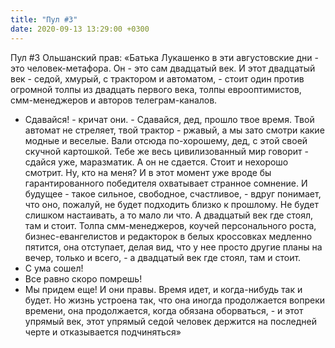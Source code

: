 ```yaml
---
title: "Пул #3"
date: 2020-09-13 13:29:00 +0300
---
```


Пул #3
Ольшанский прав:
«Батька Лукашенко в эти августовские дни - это человек-метафора.
Он - это сам двадцатый век.
И этот двадцатый век - седой, хмурый, с трактором и автоматом, - стоит один против огромной толпы из двадцать первого века, толпы еврооптимистов, смм-менеджеров и авторов телеграм-каналов.
- Сдавайся! - кричат они. - Сдавайся, дед, прошло твое время. Твой автомат не стреляет, твой трактор - ржавый, а мы зато смотри какие модные и веселые. Вали отсюда по-хорошему, дед, с этой своей скучной картошкой. Тебе же весь цивилизованный мир говорит - сдайся уже, маразматик.
А он не сдается.
Стоит и нехорошо смотрит.
Ну, кто на меня?
И в этот момент уже вроде бы гарантированного победителя охватывает странное сомнение.
И будущее - такое сильное, свободное, счастливое, - вдруг понимает, что оно, пожалуй, не будет подходить близко к прошлому. Не будет слишком настаивать, а то мало ли что.
А двадцатый век где стоял, там и стоит.
Толпа смм-менеджеров, коучей персонального роста, бизнес-евангелистов и редакторок в белых кроссовках медленно пятится, она отступает, делая вид, что у нее просто другие планы на вечер, только и всего, - а двадцатый век где стоял, там и стоит.
- С ума сошел!
- Все равно скоро помрешь!
- Мы придем еще!
И они правы.
Время идет, и когда-нибудь так и будет.
Но жизнь устроена так, что она иногда продолжается вопреки времени, она продолжается, когда обязана оборваться, - и этот упрямый век, этот упрямый седой человек держится на последней черте и отказывается подчиняться»

